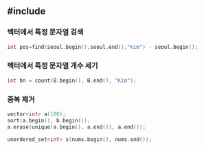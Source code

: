 ## #include<algorithm>

### 벡터에서 특정 문자열 검색
```c++
int pos=find(seoul.begin(),seoul.end(),"Kim") - seoul.begin();
```

### 벡터에서 특정 문자열 개수 세기
```c++
int bn = count(B.begin(), B.end(), "Kim");
```

### 중복 제거
```c++
vector<int> a(100);
sort(a.begin(), b.begin());
a.erase(unique(a.begin(), a.end()), a.end());
```

```c++
unordered_set<int> s(nums.begin(), nums.end());
```